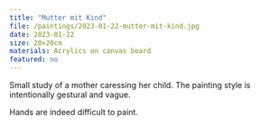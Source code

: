```yaml
---
title: "Mutter mit Kind"
file: /paintings/2023-01-22-mutter-mit-kind.jpg
date: 2023-01-22
size: 20×20cm
materials: Acrylics on canvas board
featured: no
---
```


Small study of a mother caressing her child. The painting style is intentionally gestural and vague.

Hands are indeed difficult to paint.
